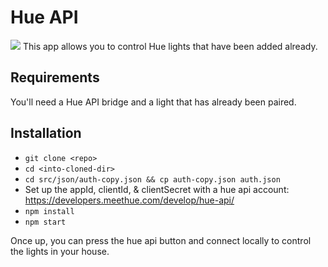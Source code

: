 # Hue API
<img src="https://i.imgur.com/9C44hEF.png">
This app allows you to control Hue lights that have been added already.

## Requirements
You'll need a Hue API bridge and a light that has already been paired.

## Installation
* `git clone <repo>`
* `cd <into-cloned-dir>`
* `cd src/json/auth-copy.json && cp auth-copy.json auth.json`
* Set up the appId, clientId, & clientSecret with a hue api account: https://developers.meethue.com/develop/hue-api/
* `npm install`
* `npm start`

Once up, you can press the hue api button and connect locally to control the lights in your house.